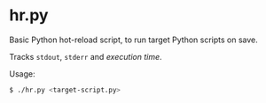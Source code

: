 # hr.py
Basic Python hot-reload script, to run target Python scripts on save.

Tracks `stdout`, `stderr` and *execution time*.

Usage:
```bash
$ ./hr.py <target-script.py>
```
